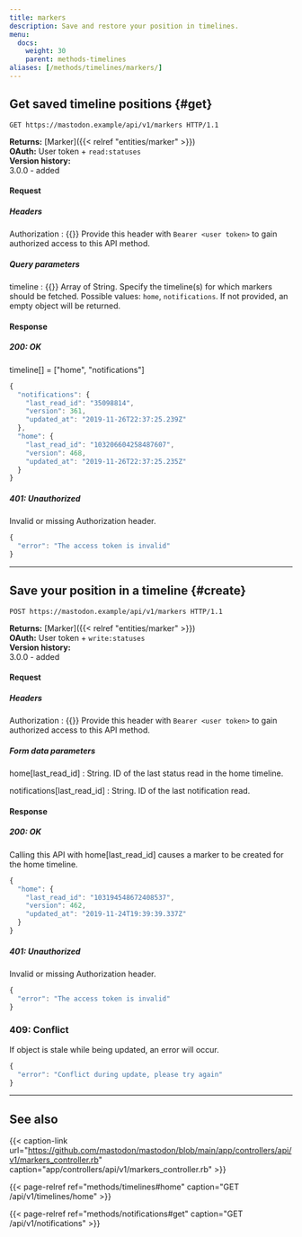 ```yaml
---
title: markers
description: Save and restore your position in timelines.
menu:
  docs:
    weight: 30
    parent: methods-timelines
aliases: [/methods/timelines/markers/]
---
```


## Get saved timeline positions {#get}

```http
GET https://mastodon.example/api/v1/markers HTTP/1.1
```

**Returns:** [Marker]({{< relref "entities/marker" >}})\
**OAuth:** User token + `read:statuses`\
**Version history:**\
3.0.0 - added

#### Request

##### Headers

Authorization 
: {{<required>}} Provide this header with `Bearer <user token>` to gain authorized access to this API method.

##### Query parameters

timeline
: {{<required>}} Array of String. Specify the timeline(s) for which markers should be fetched. Possible values: `home`, `notifications`. If not provided, an empty object will be returned.

#### Response
##### 200: OK

timeline[] = ["home", "notifications"]

```javascript
{
  "notifications": {
    "last_read_id": "35098814",
    "version": 361,
    "updated_at": "2019-11-26T22:37:25.239Z"
  },
  "home": {
    "last_read_id": "103206604258487607",
    "version": 468,
    "updated_at": "2019-11-26T22:37:25.235Z"
  }
}
```

##### 401: Unauthorized

Invalid or missing Authorization header.

```javascript
{
  "error": "The access token is invalid"
}
```

---

## Save your position in a timeline {#create}

```http
POST https://mastodon.example/api/v1/markers HTTP/1.1
```

**Returns:** [Marker]({{< relref "entities/marker" >}})\
**OAuth:** User token + `write:statuses`\
**Version history:**\
3.0.0 - added

#### Request

##### Headers

Authorization 
: {{<required>}} Provide this header with `Bearer <user token>` to gain authorized access to this API method.

##### Form data parameters

home[last_read_id]
: String. ID of the last status read in the home timeline.

notifications[last_read_id]
: String. ID of the last notification read.

#### Response
##### 200: OK

Calling this API with home[last_read_id] causes a marker to be created for the home timeline.

```javascript
{
  "home": {
    "last_read_id": "103194548672408537",
    "version": 462,
    "updated_at": "2019-11-24T19:39:39.337Z"
  }
}
```

##### 401: Unauthorized

Invalid or missing Authorization header.

```javascript
{
  "error": "The access token is invalid"
}
```

### 409: Conflict

If object is stale while being updated, an error will occur.

```javascript
{
  "error": "Conflict during update, please try again"
}
```

---

## See also

{{< caption-link url="https://github.com/mastodon/mastodon/blob/main/app/controllers/api/v1/markers_controller.rb" caption="app/controllers/api/v1/markers_controller.rb" >}}

{{< page-relref ref="methods/timelines#home" caption="GET /api/v1/timelines/home" >}}

{{< page-relref ref="methods/notifications#get" caption="GET /api/v1/notifications" >}}